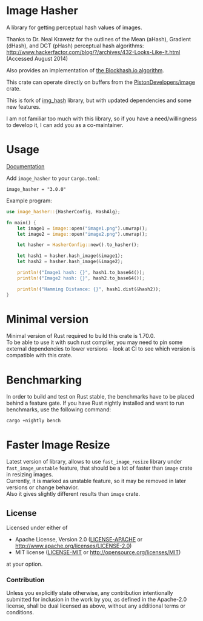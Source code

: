 # Image Hasher

A library for getting perceptual hash values of images.

Thanks to Dr. Neal Krawetz for the outlines of the Mean (aHash), Gradient (dHash), and DCT (pHash) perceptual hash
algorithms:  
http://www.hackerfactor.com/blog/?/archives/432-Looks-Like-It.html (Accessed August 2014)

Also provides an implementation of [the Blockhash.io algorithm](http://blockhash.io).

This crate can operate directly on buffers from the [PistonDevelopers/image][1] crate.

[1]: https://github.com/PistonDevelopers/image

This is fork of [img_hash](https://github.com/abonander/img_hash) library, but with updated dependencies and some new
features.

I am not familiar too much with this library, so if you have a need/willingness to develop it, I can add you as a
co-maintainer.

Usage
=====
[Documentation](https://docs.rs/img_hash)

Add `image_hasher` to your `Cargo.toml`:

```
image_hasher = "3.0.0"
```

Example program:

```rust
use image_hasher::{HasherConfig, HashAlg};

fn main() {
    let image1 = image::open("image1.png").unwrap();
    let image2 = image::open("image2.png").unwrap();

    let hasher = HasherConfig::new().to_hasher();

    let hash1 = hasher.hash_image(&image1);
    let hash2 = hasher.hash_image(&image2);

    println!("Image1 hash: {}", hash1.to_base64());
    println!("Image2 hash: {}", hash2.to_base64());

    println!("Hamming Distance: {}", hash1.dist(&hash2));
}
```

Minimal version
============
Minimal version of Rust required to build this crate is 1.70.0.  
To be able to use it with such rust compiler, you may need to pin some external dependencies to lower versions - look at
CI to see which version is compatible with this crate.

Benchmarking
============

In order to build and test on Rust stable, the benchmarks have to be placed behind a feature gate. If you have Rust
nightly installed and want to run benchmarks, use the following command:

```
cargo +nightly bench
```

Faster Image Resize
==========
Latest version of library, allows to use `fast_image_resize` library under `fast_image_unstable` feature, that should be
a lot of faster than `image` crate in resizing images.  
Currently, it is marked as unstable feature, so it may be removed in later versions or change behavior.  
Also it gives slightly different results than `image` crate.

## License

Licensed under either of

* Apache License, Version 2.0 ([LICENSE-APACHE](LICENSE-APACHE) or http://www.apache.org/licenses/LICENSE-2.0)
* MIT license ([LICENSE-MIT](LICENSE-MIT) or http://opensource.org/licenses/MIT)

at your option.

### Contribution

Unless you explicitly state otherwise, any contribution intentionally submitted for inclusion in the work by you, as
defined in the Apache-2.0 license, shall be dual licensed as above, without any additional terms or conditions.
